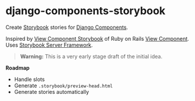 # django-components-storybook

Create [Storybook](https://storybook.js.org/) stories for [Django Components](https://github.com/EmilStenstrom/django-components).

Inspired by [View Component Storybook](https://jonspalmer.github.io/view_component-storybook/) of Ruby on Rails [View Component](https://viewcomponent.org/). Uses [Storybook Server Framework](https://github.com/storybookjs/storybook/tree/next/code/frameworks/server-webpack5).

> **Warning:** This is a very early stage draft of the initial idea.

**Roadmap**

- Handle slots
- Generate ``.storybook/preview-head.html`` 
- Generate stories automatically

